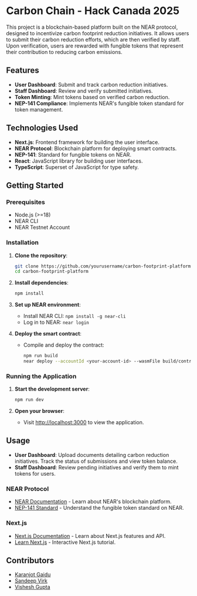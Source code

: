 # Carbon Chain - Hack Canada 2025

This project is a blockchain-based platform built on the NEAR protocol, designed to incentivize carbon footprint reduction initiatives. It allows users to submit their carbon reduction efforts, which are then verified by staff. Upon verification, users are rewarded with fungible tokens that represent their contribution to reducing carbon emissions.

## Features

- **User Dashboard**: Submit and track carbon reduction initiatives.
- **Staff Dashboard**: Review and verify submitted initiatives.
- **Token Minting**: Mint tokens based on verified carbon reduction.
- **NEP-141 Compliance**: Implements NEAR's fungible token standard for token management.

## Technologies Used

- **Next.js**: Frontend framework for building the user interface.
- **NEAR Protocol**: Blockchain platform for deploying smart contracts.
- **NEP-141**: Standard for fungible tokens on NEAR.
- **React**: JavaScript library for building user interfaces.
- **TypeScript**: Superset of JavaScript for type safety.

## Getting Started

### Prerequisites

- Node.js (>=18)
- NEAR CLI
- NEAR Testnet Account

### Installation

1. **Clone the repository**:
   ```bash
   git clone https://github.com/yourusername/carbon-footprint-platform.git
   cd carbon-footprint-platform
   ```

2. **Install dependencies**:
   ```bash
   npm install
   ```

3. **Set up NEAR environment**:
   - Install NEAR CLI: `npm install -g near-cli`
   - Log in to NEAR: `near login`

4. **Deploy the smart contract**:
   - Compile and deploy the contract:
     ```bash
     npm run build
     near deploy --accountId <your-account-id> --wasmFile build/contract.wasm
     ```

### Running the Application

1. **Start the development server**:
   ```bash
   npm run dev
   ```

2. **Open your browser**:
   - Visit [http://localhost:3000](http://localhost:3000) to view the application.

## Usage

- **User Dashboard**: Upload documents detailing carbon reduction initiatives. Track the status of submissions and view token balance.
- **Staff Dashboard**: Review pending initiatives and verify them to mint tokens for users.

### NEAR Protocol

- [NEAR Documentation](https://docs.near.org) - Learn about NEAR's blockchain platform.
- [NEP-141 Standard](https://nomicon.io/Standards/Tokens/FungibleTokenCore) - Understand the fungible token standard on NEAR.

### Next.js

- [Next.js Documentation](https://nextjs.org/docs) - Learn about Next.js features and API.
- [Learn Next.js](https://nextjs.org/learn) - Interactive Next.js tutorial.

## Contributors
- [Karanjot Gaidu](https://github.com/karanjot-gaidu)
- [Sandeep Virk](https://github.com/sandeepv6)
- [Vishesh Gupta](https://github.com/VG-05)

